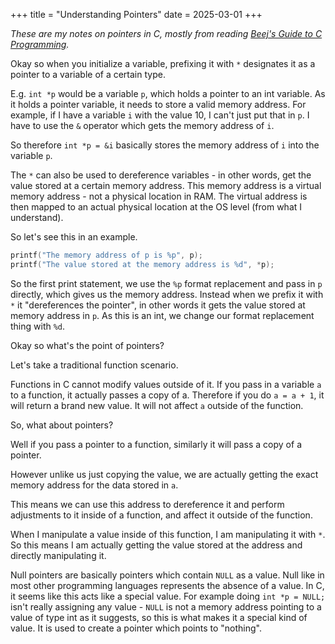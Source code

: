 +++
title = "Understanding Pointers"
date = 2025-03-01
+++

*These are my notes on pointers in C, mostly from reading [Beej's Guide to C Programming](https://beej.us/guide/bgc/).*

Okay so when you initialize a variable, prefixing it with `*` designates it as a pointer to a variable of a certain type.

E.g. `int *p` would be a variable `p`, which holds a pointer to an int variable. As it holds a pointer variable, it needs to store a valid memory address. For example, if I have a variable `i` with the value 10, I can't just put that in `p`. I have to use the `&` operator which gets the memory address of `i`.

So therefore `int *p = &i` basically stores the memory address of `i` into the variable `p`.

The `*` can also be used to dereference variables - in other words, get the value stored at a certain memory address. This memory address is a virtual memory address - not a physical location in RAM. The virtual address is then mapped to an actual physical location at the OS level (from what I understand).

So let's see this in an example.

```c
printf("The memory address of p is %p", p);
printf("The value stored at the memory address is %d", *p);
```

So the first print statement, we use the `%p` format replacement and pass in `p` directly, which gives us the memory address. Instead when we prefix it with `*` it "dereferences the pointer", in other words it gets the value stored at memory address in `p`. As this is an int, we change our format replacement thing with `%d`.

Okay so what's the point of pointers?

Let's take a traditional function scenario.

Functions in C cannot modify values outside of it. If you pass in a variable `a` to a function, it actually passes a copy of a. Therefore if you do `a = a + 1`, it will return a brand new value. It will not affect `a` outside of the function.

So, what about pointers?

Well if you pass a pointer to a function, similarly it will pass a copy of a pointer.

However unlike us just copying the value, we are actually getting the exact memory address for the data stored in `a`.

This means we can use this address to dereference it and perform adjustments to it inside of a function, and affect it outside of the function.

When I manipulate a value inside of this function, I am manipulating it with `*`. So this means I am actually getting the value stored at the address and directly manipulating it.

Null pointers are basically pointers which contain `NULL` as a value. Null like in most other programming languages represents the absence of a value. In C, it seems like this acts like a special value. For example doing `int *p = NULL;` isn't really assigning any value - `NULL` is not a memory address pointing to a value of type int as it suggests, so this is what makes it a special kind of value. It is used to create a pointer which points to "nothing".

